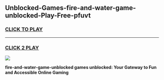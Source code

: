 
## Unblocked-Games-fire-and-water-game-unblocked-Play-Free-pfuvt
<h3>
<a href="https://premium76.site?title=fire-and-water-game-unblocked&ref=21A">CLICK TO PLAY</a></h3>
<hr>

<h3>
<a href="https://premium76.site?title=fire-and-water-game-unblocked&ref=21A">CLICK 2 PLAY</a>
  
</h3>

<a href="https://premium76.site?title=fire-and-water-game-unblocked&ref=21A"><img src="https://clearcache.store/games.png"></a>


**fire-and-water-game-unblocked games unblocked: Your Gateway to Fun and Accessible Online Gaming**
